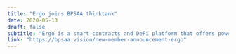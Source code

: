 ```yaml
---
title: "Ergo joins BPSAA thinktank"
date: 2020-05-13
draft: false
subtitle: "Ergo is a smart contracts and DeFi platform that offers powerful but safe smart contracts, with Sigma protocols enabling flexible, highly composable applications out of the box."
link: "https://bpsaa.vision/new-member-announcement-ergo"
---
```

